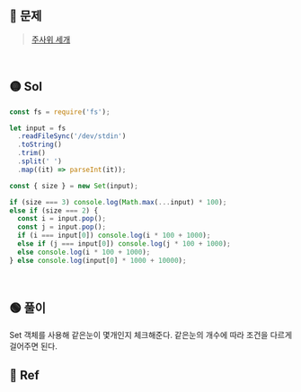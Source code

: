 ## 🔴 문제

> [주사위 세개](https://www.acmicpc.net/problem/2480)

<br/>

## 🟡 Sol

```js
const fs = require('fs');

let input = fs
  .readFileSync('/dev/stdin')
  .toString()
  .trim()
  .split(' ')
  .map((it) => parseInt(it));

const { size } = new Set(input);

if (size === 3) console.log(Math.max(...input) * 100);
else if (size === 2) {
  const i = input.pop();
  const j = input.pop();
  if (i === input[0]) console.log(i * 100 + 1000);
  else if (j === input[0]) console.log(j * 100 + 1000);
  else console.log(i * 100 + 1000);
} else console.log(input[0] * 1000 + 10000);
```

<br/>

## 🟢 풀이

Set 객체를 사용해 같은눈이 몇개인지 체크해준다.
같은눈의 개수에 따라 조건을 다르게 걸어주면 된다.
<br/>

## 🔵 Ref

>
